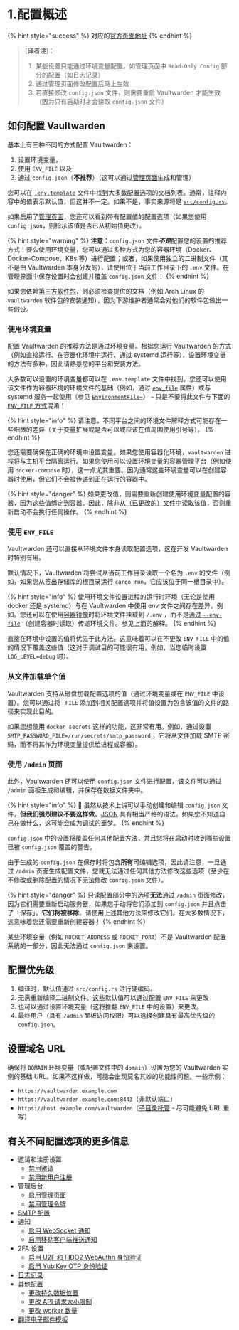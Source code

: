 # 1.配置概述

{% hint style="success" %}
对应的[官方页面地址](https://github.com/dani-garcia/vaultwarden/wiki/Configuration-overview)
{% endhint %}

> \[**译者注**]：
>
> 1. 某些设置只能通过环境变量配置，如管理页面中 `Read-Only Config` 部分的配置（如日志记录）
> 2. 通过管理页面修改配置后马上生效
> 3. 若直接修改 `config.json` 文件，则需要重启 Vaultwarden 才能生效（因为只有启动时才会读取 `config.json` 文件）

## 如何配置 Vaultwarden <a href="#how-to-configure-vaultwarden" id="how-to-configure-vaultwarden"></a>

基本上有三种不同的方式配置 Vaultwarden：

1. 设置环境变量，
2. 使用 `ENV_FILE` 以及
3. 通过 `config.json`（**不推荐**）（这可以通过[管理页面](enabling-admin-page.md)生成和管理）

您可以在 [`.env.template`](https://github.com/dani-garcia/vaultwarden/blob/main/.env.template) 文件中找到大多数配置选项的文档列表。通常，注释内容中的值表示默认值，但这并不一定。如果不是，事实来源将是 [`src/config.rs`](https://github.com/dani-garcia/vaultwarden/blob/main/src/config.rs)。

如果启用了[管理页面](enabling-admin-page.md)，您还可以看到带有配置值的配置选项（如果您使用 `config.json`，则指示该值是否已从初始值更改）。

{% hint style="warning" %}
**注意：**`config.json` 文&#x4EF6;_**不是**_&#x914D;置您的设置的推荐方式！要么使用环境变量，您可以通过多种方式为您的容器环境（Docker、Docker-Compose、K8s 等）进行配置；或者，如果使用独立的二进制文件（其不是由 Vaultwarden 本身分发的），请使用位于当前工作目录下的 `.env` 文件。在管理界面中保存设置时会创建并覆盖 `config.json` 文件！
{% endhint %}

如果您依赖[第三方软件包](../deployment/third-party-packages.md)，则必须检查提供的文档（例如 Arch Linux 的 `vaultwarden` 软件包的安装通知），因为下游维护者通常会对他们的软件包做出一些假设。

### 使用环境变量 <a href="#using-environment-variables" id="using-environment-variables"></a>

配置 Vaultwarden 的推荐方法是通过环境变量。根据您运行 Vaultwarden 的方式（例如直接运行、在容器化环境中运行、通过 systemd 运行等），设置环境变量的方法有多种，因此请熟悉您的平台和安装方法。

大多数可以设置的环境变量都可以在 `.env.template` 文件中找到。您还可以使用该文件作为容器环境的环境文件的基础（例如，通过 [`env_file`](https://docs.docker.com/compose/environment-variables/set-environment-variables/#use-the-env_file-attribute) 属性）或与 systemd 服务一起使用（参见 [`EnvironmentFile=`](https://www.freedesktop.org/software/systemd/man/latest/systemd.exec.html#EnvironmentFile=)） - 只是不要将此文件与下面的 [`ENV_FILE` 方式](configuration-overview.md#using-an-env_file)混淆！

{% hint style="info" %}
请注意，不同平台之间的环境文件解释方式可能存在一些细微的差异（关于变量扩展或是否可以或应该在值周围使用引号等）。
{% endhint %}

您还需要确保在正确的环境中设置变量。如果您使用容器化环境，`vaultwarden` 进程将与主机平台隔离运行。如果您使用可以设置环境变量的容器管理平台（例如使用 `docker-compose` 时），这一点尤其重要。因为通常这些环境变量可以在创建容器时使用，但它们不会被传递到正在运行的容器中。

{% hint style="danger" %}
如果更改值，则需要重新创建使用环境变量配置的容器，因为这些值绑定到容器。因此，除非[从（已更改的）文件中读取](https://github.com/dani-garcia/vaultwarden/wiki/Configuration-overview#loading-individual-values-from-files)该值，否则重新启动不会执行任何操作。
{% endhint %}

### 使用 `ENV_FILE` <a href="#using-an-env_file" id="using-an-env_file"></a>

Vaultwarden 还可以直接从环境文件本身读取配置选项，这在开发 Vaultwarden 时特别有用。

默认情况下，Vaultwarden 将尝试从当前工作目录读取一个名为 `.env` 的文件（例如，如果您从签出存储库的根目录运行 `cargo run`，它应该位于同一根目录中）。

{% hint style="info" %}
使用环境文件设置进程的运行时环境（无论是使用 docker 还是 systemd）与在 Vaultwarden 中使用 env 文件之间存在差异。例如。您还可以在使用[容器镜像](../container-image-usage/which-container-image-to-use.md)时将环境文件挂载到 `/.env` ，而不是[通过 `--env-file`](https://docs.docker.com/compose/environment-variables/set-environment-variables/#substitute-with---env-file) （创建容器时读取）传递环境文件。参见上面的解释。
{% endhint %}

直接在环境中设置的值将优先于此方法。这意味着可以在不更改 `ENV_FILE` 中的值的情况下覆盖这些值（这对于调试目的可能很有用，例如，当您临时设置 `LOG_LEVEL=debug` 时）。

### 从文件加载单个值 <a href="#loading-individual-values-from-files" id="loading-individual-values-from-files"></a>

Vaultwarden 支持从磁盘加载配置选项的值（通过环境变量或在 `ENV_FILE` 中设置）。您可以通过将 `_FILE` 添加到相关配置选项并将值设置为包含该值的文件的路径来实现此目的。

如果您想使用 `docker secrets` 这样的功能，这非常有用。例如，通过设置 `SMTP_PASSWORD_FILE=/run/secrets/smtp_password` ，它将从文件加载 SMTP 密码，而不将其作为环境变量提供给进程或容器）。

### 使用 `/admin` 页面 <a href="#using-the-admin-page" id="using-the-admin-page"></a>

此外，Vaultwarden 还可以使用 `config.json` 文件进行配置，该文件可以通过 `/admin` 面板生成和编辑，并保存在数据文件夹中。

{% hint style="info" %}
🙏 虽然从技术上讲可以手动创建和编辑 `config.json` 文件，**但我们强烈建议不要这样做**。[JSON](https://www.json.org/) 具有相当严格的语法，如果您不知道自己在做什么，这可能会成为调试的噩梦。
{% endhint %}

`config.json` 中的设置将覆盖任何其他配置方法，并且您将在启动时收到哪些设置已被 `config.json` 覆盖的警告。

由于生成的 `config.json` 在保存时将包含**所有**可编辑选项，因此请注意，一旦通过 `/admin` 页面生成配置文件，您就无法通过任何其他方法修改这些选项（至少在不修改或删除配置的情况下无法修改 `config.json` 文件）。

{% hint style="danger" %}
只读配置部分中的选项**无法**通过 `/admin` 页面修改，因为它们需要重新启动服务器，如果您手动将它们添加到 `config.json` 并且点击了「保存」，**它们将被移除**。请使用上述其他方法来修改它们。在大多数情况下，这意味着您还需要重新创建容器！
{% endhint %}

某些环境变量（例如 `ROCKET_ADDRESS` 或 `ROCKET_PORT`）不是 Vaultwarden 配置系统的一部分，因此无法通过 `config.json` 来设置。

## 配置优先级 <a href="#configuration-precedence" id="configuration-precedence"></a>

1. 编译时，默认值通过 `src/config.rs` 进行硬编码。
2. 无需重新编译二进制文件。这些默认值可以通过配置 `ENV_FILE` 来更改
3. 也可以通过设置环境变量（这将推翻 `ENV_FILE` 中的设置）来更改。
4. 最终用户（具有 `/admin` 面板访问权限）可以选择创建具有最高优先级的 `config.json`。

## 设置域名 URL <a href="#setting-the-domain-url" id="setting-the-domain-url"></a>

确保将 `DOMAIN` 环境变量（或配置文件中的 `domain`）设置为您的 Vaultwarden 实例的基础 URL。如果不这样做，可能会出现莫名其妙的功能性问题。一些示例：

* `https://vaultwarden.example.com`
* `https://vaultwarden.example.com:8443`（非默认端口）
* `https://host.example.com/vaultwarden`（[子目录托管](using-an-alternate-base-dir-subdir-subpath.md) - 尽可能避免 URL 重写）

## 有关不同配置选项的更多信息 <a href="#further-information-about-different-configuration-options" id="further-information-about-different-configuration-options"></a>

* 邀请和注册设置
  * [禁用邀请](disable-invitations.md)
  * [禁用新用户注册](disable-registration-of-new-users.md)
* 管理后台
  * [启用管理页面](enabling-admin-page.md)
  * [禁用管理令牌](disable-the-admin-token.md)
* [SMTP 配置](smtp-configuration.md)
* 通知
  * [启用 WebSocket 通知](enabling-websocket-notifications.md)
  * [启用移动客户端推送通知](enabling-mobile-client-push-notification.md)
* 2FA 设置
  * [启用 U2F 和 FIDO2 WebAuthn 身份验证](enabling-u2f-and-fido2-webauthn-authentication.md)
  * [启用 YubiKey OTP 身份验证](enabling-yubikey-otp-authentication.md)
* [日志记录](logging.md)
* [其他配置](other-configuration.md)
  * [更改持久数据位置](changing-persistent-data-location.md)
  * [更改 API 请求大小限制](changing-the-api-request-size-limit.md)
  * [更改 worker 数量](changing-the-number-of-workers.md)
* [翻译电子邮件模板](other/translating-the-email-templates.md)
